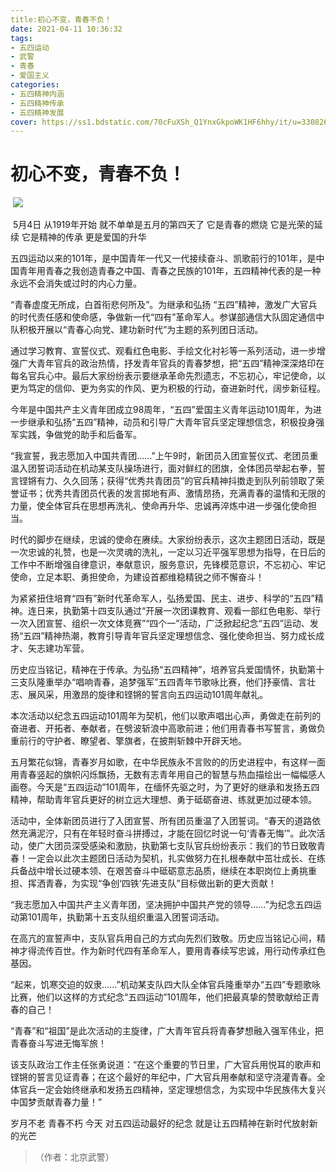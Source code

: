 ```yaml
---
title:初心不变，青春不负！
date: 2021-04-11 10:36:32
tags:
- 五四运动
- 武警
- 青春
- 爱国主义
categories:
- 五四精神内涵
- 五四精神传承
- 五四精神发展
cover: https://ss1.bdstatic.com/70cFuXSh_Q1YnxGkpoWK1HF6hhy/it/u=3308261668,5081587&fm=26&gp=0.jpg
---
```


# 初心不变，青春不负！

​		![](五四青年.jpg)

​		5月4日
从1919年开始
就不单单是五月的第四天了
它是青春的燃烧
它是光荣的延续
它是精神的传承
更是爱国的升华

五四运动以来的101年，是中国青年一代又一代接续奋斗、凯歌前行的101年，是中国青年用青春之我创造青春之中国、青春之民族的101年，五四精神代表的是一种永远不会消失或过时的内心力量。

“青春虚度无所成，白首衔悲何所及”。为继承和弘扬 “五四”精神，激发广大官兵的时代责任感和使命感，争做新一代“四有”革命军人。参谋部通信大队固定通信中队积极开展以“青春心向党、建功新时代”为主题的系列团日活动。 

通过学习教育、宣誓仪式、观看红色电影、手绘文化衬衫等一系列活动，进一步增强广大青年官兵的政治热情，抒发青年官兵的青春梦想，把“五四”精神深深烙印在每名官兵心中。最后大家纷纷表示要继承革命先烈遗志，不忘初心，牢记使命，以更为笃定的信仰、更为务实的作风、更为积极的行动，奋进新时代，阔步新征程。

今年是中国共产主义青年团成立98周年，“五四”爱国主义青年运动101周年，为进一步继承和弘扬“五四”精神，动员和引导广大青年官兵坚定理想信念，积极投身强军实践，争做党的助手和后备军。

“我宣誓，我志愿加入中国共青团……”上午9时，新团员入团宣誓仪式、老团员重温入团誓词活动在机动某支队操场进行，面对鲜红的团旗，全体团员举起右拳，誓言铿锵有力、久久回荡；获得“优秀共青团员”的官兵精神抖擞走到队列前领取了荣誉证书；优秀共青团员代表的发言掷地有声、激情昂扬，充满青春的温情和无限的力量，使全体官兵在思想再洗礼、使命再升华、忠诚再淬炼中进一步强化使命担当。

时代的脚步在继续，忠诚的使命在赓续。大家纷纷表示，这次主题团日活动，既是一次忠诚的礼赞，也是一次灵魂的洗礼，一定以习近平强军思想为指导，在日后的工作中不断增强自律意识，奉献意识，服务意识，先锋模范意识，不忘初心、牢记使命，立足本职、勇担使命，为建设首都维稳精锐之师不懈奋斗！ 

为紧紧扭住培育“四有”新时代革命军人，弘扬爱国、民主、进步、科学的“五四”精神。连日来，执勤第十四支队通过“开展一次团课教育、观看一部红色电影、举行一次入团宣誓、组织一次文体竞赛”“四个一”活动，广泛掀起纪念“五四”运动、发扬“五四”精神热潮，教育引导青年官兵坚定理想信念、强化使命担当、努力成长成才、矢志建功军营。

历史应当铭记，精神在于传承。为弘扬“五四精神”，培养官兵爱国情怀，执勤第十三支队隆重举办“唱响青春，追梦强军”五四青年节歌咏比赛，他们抒豪情、言壮志、展风采，用激昂的旋律和铿锵的誓言向五四运动101周年献礼。

本次活动以纪念五四运动101周年为契机，他们以歌声唱出心声，勇做走在前列的奋进者、开拓者、奉献者，在劈波斩浪中高歌前进；他们用青春书写誓言，勇做负重前行的守护者、瞭望者、擎旗者，在披荆斩棘中开辟天地。

五月繁花似锦，青春岁月如歌，在中华民族永不言败的的历史进程中，有这样一面用青春竖起的旗帜闪烁飘扬，无数有志青年用自己的智慧与热血描绘出一幅幅感人画卷。今天是“五四运动”101周年，在缅怀先驱之时，为了更好的继承和发扬五四精神，帮助青年官兵更好的树立远大理想、勇于砥砺奋进、练就更加过硬本领。

活动中，全体新团员进行了入团宣誓、所有团员重温了入团誓词。“春天的道路依然充满泥泞，只有在年轻时奋斗拼搏过，才能在回忆时说一句‘青春无悔’”。此次活动，使广大团员深受感染和激励，执勤第七支队官兵纷纷表示：我们的节日致敬青春！一定会以此次主题团日活动为契机，扎实做努力在扎根奉献中茁壮成长、在练兵备战中增长过硬本领、在艰苦奋斗中砥砺意志品质，继续在本职岗位上勇挑重担、挥洒青春，为实现“争创‘四铁’先进支队”目标做出新的更大贡献！

“我志愿加入中国共产主义青年团，坚决拥护中国共产党的领导……”为纪念五四运动第101周年，执勤第十五支队组织重温入团誓词活动。

在高亢的宣誓声中，支队官兵用自己的方式向先烈们致敬。历史应当铭记心间，精神才得流传百世。作为新时代四有革命军人，要用青春续写忠诚，用行动传承红色基因。

“起来，饥寒交迫的奴隶……”机动某支队四大队全体官兵隆重举办“五四”专题歌咏比赛，他们以这样的方式纪念“五四运动”101周年，他们把最真挚的赞歌献给正青春的自己！

“青春”和“祖国”是此次活动的主旋律，广大青年官兵将青春梦想融入强军伟业，把青春奋斗写进无悔军旅！

该支队政治工作主任张勇说道：“在这个重要的节日里，广大官兵用悦耳的歌声和铿锵的誓言见证青春；在这个最好的年纪中，广大官兵用奉献和坚守浇灌青春。全体官兵一定会始终继承和发扬五四精神，坚定理想信念，为实现中华民族伟大复兴中国梦贡献青春力量！”

岁月不老
青春不朽
今天
对五四运动最好的纪念
就是让五四精神在新时代放射新的光芒

> （作者：北京武警）